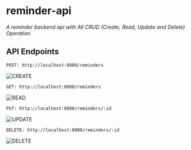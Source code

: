 # reminder-api

_A reminder backend api with All CRUD (Create, Read, Update and Delete) Operation_

## API Endpoints

`POST: http://localhost:8000/reminders`

![CREATE](https://github.com/D-4-DIBAKAR/reminder-api/assets/71878062/470765a0-9141-4424-b069-9be5caed708b)

`GET: http://localhost:8000/reminders`

![READ](https://github.com/D-4-DIBAKAR/reminder-api/assets/71878062/18494c61-8de3-45d1-ba8d-16b42d4311a6)

`PUT: http://localhost:8000/reminders/:id`

![UPDATE](https://github.com/D-4-DIBAKAR/reminder-api/assets/71878062/be6289b1-8873-4fb0-b82b-bf628c3e0e1f)

`DELETE: http://localhost:8000/reminders/:id`

![DELETE](https://github.com/D-4-DIBAKAR/reminder-api/assets/71878062/93341a79-67a1-4506-a9b3-b9c4d778301c)
